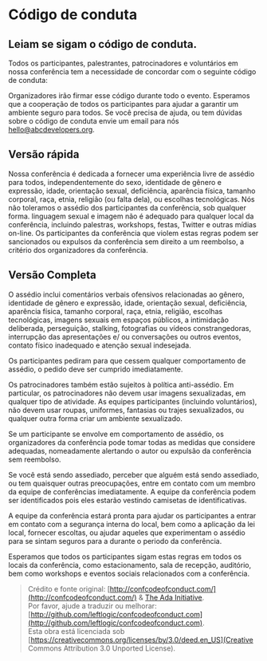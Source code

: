 
# Código de conduta

## Leiam se sigam o código de conduta.

Todos os participantes, palestrantes, patrocinadores e voluntários em nossa conferência tem a necessidade de concordar com o seguinte código de conduta:

Organizadores irão firmar esse código durante todo o evento.
Esperamos que a cooperação de todos os participantes para ajudar a garantir um ambiente seguro para todos.
Se você precisa de ajuda, ou tem dúvidas sobre o código de conduta envie um email para nós [hello@abcdevelopers.org](hello@abcdevelopers.org).

## Versão rápida

Nossa conferência é dedicada a fornecer uma experiência livre de assédio para todos, independentemente do sexo, identidade de gênero e expressão, idade, orientação sexual, deficiência, aparência física, tamanho corporal, raça, etnia, religião (ou falta dela), ou escolhas tecnológicas. Nós não toleramos o assédio dos participantes da conferência, sob qualquer forma. linguagem sexual e imagem não é adequado para qualquer local da conferência, incluindo palestras, workshops, festas, Twitter e outras mídias on-line. Os participantes da conferência que violem estas regras podem ser sancionados ou expulsos da conferência sem direito a um reembolso, a critério dos organizadores da conferência.

## Versão Completa

O assédio inclui comentários verbais ofensivos relacionadas ao gênero, identidade de gênero e expressão, idade, orientação sexual, deficiência, aparência física, tamanho corporal, raça, etnia, religião, escolhas tecnológicas, imagens sexuais em espaços públicos, a intimidação deliberada, perseguição, stalking, fotografias ou vídeos constrangedoras, interrupção das apresentações e/ ou conversações ou outros eventos, contato físico inadequado e atenção sexual indesejada.

Os participantes pediram para que cessem qualquer comportamento de assédio, o pedido deve ser cumprido imediatamente.

Os patrocinadores também estão sujeitos à política anti-assédio. Em particular, os patrocinadores não devem usar imagens sexualizadas, em qualquer tipo de atividade. As equipes participantes (incluindo voluntários), não devem usar roupas, uniformes, fantasias ou trajes sexualizados, ou qualquer outra forma criar um ambiente sexualizado.

Se um participante se envolve em comportamento de assédio, os organizadores da conferência pode tomar todas as medidas que considere adequadas, nomeadamente alertando o autor ou expulsão da conferência sem reembolso.

Se você está sendo assediado, perceber que alguém está sendo assediado, ou tem quaisquer outras preocupações, entre em contato com um membro da equipe de conferências imediatamente. A equipe da conferência podem ser identificados pois eles estarão vestindo camisetas de identificativas.

A equipe da conferência estará pronta para ajudar os participantes a entrar em contato com a segurança interna do local, bem como a aplicação da lei local, fornecer escoltas, ou ajudar aqueles que experimentam o assédio para se sintam seguros para a durante o periodo da conferência.

Esperamos que todos os participantes sigam estas regras em todos os locais da conferência, como estacionamento, sala de recepção, auditório, bem como workshops e eventos sociais relacionados com a conferência.

> Crédito e fonte original: [http://confcodeofconduct.com/](http://confcodeofconduct.com/) & [The Ada Initiative](http://geekfeminism.wikia.com/wiki/Conference_anti-harassment/Policy).  
> Por favor, ajude a traduzir ou melhorar: [http://github.com/leftlogic/confcodeofconduct.com](http://github.com/leftlogic/confcodeofconduct.com).  
> Esta obra está licenciada sob [https://creativecommons.org/licenses/by/3.0/deed.en_US](Creative Commons Attribution 3.0 Unported License).